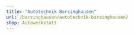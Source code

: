 ```yaml
---
title: "Autotechnik Barsinghausen"
url: /barsinghausen/autotechnik-barsinghausen/
shop: Autowerkstatt
---
```

